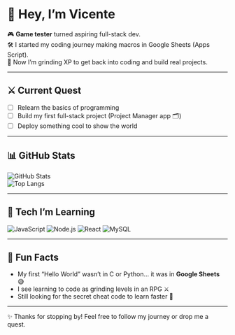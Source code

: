 # 👋 Hey, I’m Vicente

🎮 **Game tester** turned aspiring full-stack dev.  
🛠️ I started my coding journey making macros in Google Sheets (Apps Script).  
🚀 Now I’m grinding XP to get back into coding and build real projects.  

---

## ⚔️ Current Quest
- [ ] Relearn the basics of programming  
- [ ] Build my first full-stack project (Project Manager app 🗂️)  
- [ ] Deploy something cool to show the world  

---

## 📊 GitHub Stats
![GitHub Stats](https://github-readme-stats.vercel.app/api?username=viceroyvoncraft&show_icons=true&theme=tokyonight)  
![Top Langs](https://github-readme-stats.vercel.app/api/top-langs/?username=viceroyvoncraft&layout=compact&theme=tokyonight)

---

## 🧩 Tech I’m Learning
![JavaScript](https://img.shields.io/badge/-JavaScript-yellow?logo=javascript&logoColor=white&style=for-the-badge)
![Node.js](https://img.shields.io/badge/-Node.js-green?logo=node.js&logoColor=white&style=for-the-badge)
![React](https://img.shields.io/badge/-React-blue?logo=react&logoColor=white&style=for-the-badge)
![MySQL](https://img.shields.io/badge/-MySQL-orange?logo=mysql&logoColor=white&style=for-the-badge)

---

## 🎲 Fun Facts
- My first “Hello World” wasn’t in C or Python… it was in **Google Sheets** 😅  
- I see learning to code as grinding levels in an RPG ⚔️  
- Still looking for the secret cheat code to learn faster 👀  

---

✨ Thanks for stopping by! Feel free to follow my journey or drop me a quest.  
